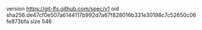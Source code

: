 version https://git-lfs.github.com/spec/v1
oid sha256:de47cf0e507a6144117b992d7a67f828016b331e30198c7c52650c06fe873bfa
size 546
